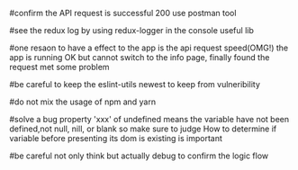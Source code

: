 #confirm the API request is successful 200 
use postman tool

#see the redux log by using redux-logger in the console
useful lib

#one resaon to have a effect to the app is the api request speed(OMG!)
the app is running OK but cannot switch to the info page, finally found the request met some problem

#be careful to keep the eslint-utils newest to keep from vulneribility

#do not mix the usage of npm and yarn

#solve a bug 
property 'xxx' of undefined means the variable have not been defined,not null, nill, or blank so make sure to judge How to determine if variable before presenting its dom is existing is important

#be careful not only think but actually debug to confirm the logic flow
